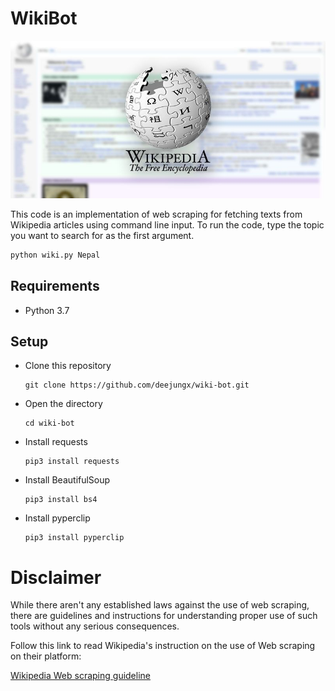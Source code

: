 # WikiBot

![Wikipedia Scraper](/images/wikiScraper.jpg)

This code is an implementation of web scraping for fetching texts from Wikipedia articles using command line input. To run the code, type the topic you want to search for as the first argument.

```bash
python wiki.py Nepal
```

## Requirements

- Python 3.7

## Setup

- Clone this repository
  ```
  git clone https://github.com/deejungx/wiki-bot.git
  ```
- Open the directory
  ```
  cd wiki-bot
  ```
- Install requests
  ```
  pip3 install requests
  ```
- Install BeautifulSoup
  ```
  pip3 install bs4
  ```
- Install pyperclip
  ```
  pip3 install pyperclip
  ```

# Disclaimer

While there aren't any established laws against the use of web scraping, there are guidelines and instructions for understanding proper use of such tools without any serious consequences.

Follow this link to read Wikipedia's instruction on the use of Web scraping on their platform: 

[Wikipedia Web scraping guideline](https://en.wikipedia.org/wiki/Web_scraping)
